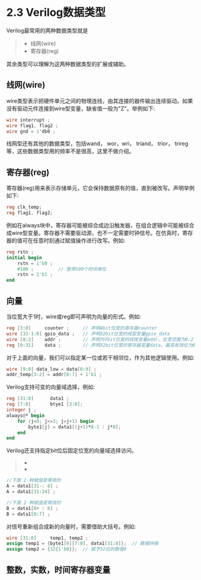# 2.3 Verilog数据类型
Verilog最常用的两种数据类型就是
> + 线网(wire)
> + 寄存器(reg)

其余类型可以理解为这两种数据类型的扩展或辅助。

## 线网(wire)
wire类型表示把硬件单元之间的物理连线，由其连接的器件输出连续驱动。如果没有驱动元件连接到wire型变量，缺省值一般为"Z"。举例如下:

```verilog
wire interrupt ;
wire flag1, flag2 ;
wire gnd = 1'db0 ;
```

线网型还有其他的数据类型，包括wand， wor，wri， triand， trior， trireg等，这些数据类型用的频率不是很高，这里不做介绍。

## 寄存器(reg)
寄存器(reg)用来表示存储单元，它会保持数据原有的值，直到被改写。声明举例如下:

```verilog
reg clk_temp;
reg flag1, flag2;
```
例如在always块中，寄存器可能被综合成边沿触发器，在组合逻辑中可能被综合成wire型变量。寄存器不需要驱动源，也不一定需要时钟信号。在仿真时，寄存器的值可在任意时刻通过赋值操作进行改写。例如:

```verilog
reg rstn ;
initial begin
    rstn = 1'b0 ;
    #100 ;         // 暂停100个时间单位
    rstn = 1'b1 ;
end
```

## 向量
当位宽大于1时，wire或reg即可声明为向量的形式。例如:
```verilog
reg [3:0]     counter ;     // 声明4bit位宽的寄存器counter
wire [32-1:0] gpio_data ;   // 声明32bit位宽的线型变量gpio_data
wire [8:2]    addr ;        // 声明为7bit位宽的线性变量addr，位宽范围为8:2
reg [0:31]    data ;        // 声明32bit位宽的寄存器变量data，最高有效位为0
```

对于上面的向量，我们可以指定某一位或若干相邻位，作为其他逻辑使用。例如:

```verilog
wire [9:0] data_low = data[0:9] ;
addr_temp[3:2] = addr[8:7] + 1'b1 ;
```

Verilog支持可变的向量域选择，例如:
```verilog
reg [31:0]      data1 ;
reg [7:0]       btye1 [3:0];
integer j ;
always@* begin
    for (j=0; j<=3; j=j+1) begin
        byte1[j] = data1[(j+1)*8-1 : j*8];
    end
end
```

Verilog还支持指定bit位后固定位宽的向量域选择访问。
> + [bit+:width]:从起始bit位开始递增，位宽为width
> + [bit-:width]:从起始bit位开始递减，位宽为width

```verilog
//下面 2 种赋值是等效的
A = data1[31-: 8] ;
A = data1[31:24] ;

//下面 2 种赋值是等效的
B = data1[0+ : 8] ;
B = data1[0:7] ;
```

对信号重新组合成新的向量时，需要借助大括号。例如:
```verilog
wire [31:0]     temp1, temp2 ;
assign temp1 = {byte1[0][7:0], data1[31:8]};  // 数据拼接
assign temp2 = {32{1'b0}};  // 赋予32位的数值0
```

## 整数，实数，时间寄存器变量